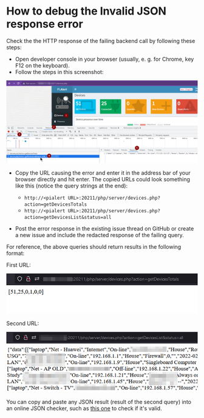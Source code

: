 # How to debug the Invalid JSON response error

Check the the HTTP response of the failing backend call by following these steps:

- Open developer console in your browser (usually, e. g. for Chrome, key F12 on the keyboard).
- Follow the steps in this screenshot: 

![F12DeveloperConsole][F12DeveloperConsole]

- Copy the URL causing the error and enter it in the address bar of your browser directly and hit enter. The copied URLs could look something like this (notice the query strings at the end):
  - `http://<pialert URL>:20211/php/server/devices.php?action=getDevicesTotals`
  - `http://<pialert URL>:20211/php/server/devices.php?action=getDevicesList&status=all`

- Post the error response in the existing issue thread on GitHub or create a new issue and include the redacted response of the failing query.

For reference, the above queries should return results in the following format:

First URL:

![array][array]

Second URL:

![json][json]

You can copy and paste any JSON result (result of the second query) into an online JSON checker, such as [this one](https://jsonchecker.com/) to check if it's valid.


[F12DeveloperConsole]:    ./img/DEBUG/Invalid_JSON_repsonse_debug.png           "F12DeveloperConsole"
[array]:                  ./img/DEBUG/array_result_example.png                  "array"
[json]:                   ./img/DEBUG/JSON_result_example.png                   "json"
